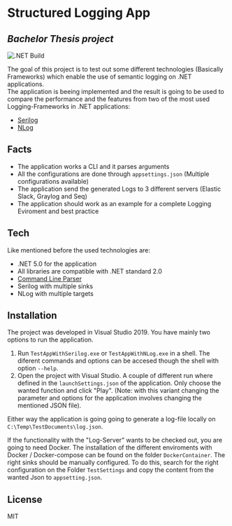 # Structured Logging App
## _Bachelor Thesis project_

![.NET Build](https://github.com/mrrestre/StructuredLoggingApp/actions/workflows/dotnet.yml/badge.svg)


The goal of this project is to test out some different technologies (Basically Frameworks) which enable the use of semantic logging on .NET applications.  
The application is beeing implemented and the result is going to be used to compare the performance and the features from two of  the most used Logging-Frameworks in .NET applications: 
- [Serilog](https://github.com/serilog/serilog)
- [NLog](https://github.com/NLog/NLog)

## Facts
- The application works a CLI and it parses arguments
- All the configurations are done through `appsettings.json` (Multiple configurations available)
- The application send the generated Logs to 3 different servers (Elastic Slack, Graylog and Seq)
- The application should work as an example for a complete Logging Eviroment and best practice

## Tech
Like mentioned before the used technologies are:
- .NET 5.0 for the application
- All libraries are compatible with .NET standard 2.0
- [Command Line Parser](https://github.com/commandlineparser/commandline)
- Serilog with multiple sinks
- NLog with multiple targets

## Installation
The project was developed in Visual Studio 2019. You have mainly two options to run the application.
1) Run `TestAppWithSerilog.exe` or `TestAppWithNLog.exe` in a shell. The diferent commands and options can be accesed though the shell with option `--help`.
2) Open the project with Visual Studio. A couple of different run where defined in the `launchSettings.json` of the application. Only choose the wanted function and click "Play". (Note: with this variant changing the parameter and options for the application involves changing the mentioned JSON file).

Either way the application is going going to generate a log-file locally on `C:\Temp\TestDocuments\log.json`.

If the functionality with the "Log-Server" wants to be checked out, you are going to need Docker. The installation of the different enviroments with Docker / Docker-compose can be found on the folder `DockerContainer`. The right sinks should be manually configured. To do this, search for the right configuration on the Folder `TestSettings` and copy the content from the wanted Json to `appsetting.json`.

## License

MIT

